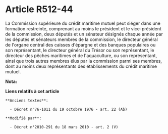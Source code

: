 # Article R512-44

La Commission supérieure du crédit maritime mutuel peut siéger dans une formation restreinte, comprenant au moins le
président et le vice-président de la commission, deux députés et un sénateur désignés chaque année par les députés et
sénateurs membres de la commission, le directeur général de l'organe central des caisses d'épargne et des banques populaires
ou son représentant, le        directeur général du Trésor ou son représentant, le directeur des pêches maritimes et de
l'aquaculture, ou son représentant, ainsi que trois autres membres élus par la commission parmi ses membres, dont au moins
deux représentants des établissements du crédit maritime mutuel.

**Nota:**



**Liens relatifs à cet article**

	**Anciens textes**:

	  - Décret n°76-1011 du 19 octobre 1976 - art. 22 (Ab)

	**Modifié par**:

	  - Décret n°2010-291 du 18 mars 2010 - art. 2 (V)

